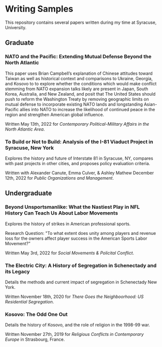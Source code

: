 # Writing Samples
This repository contains several papers written during my time at Syracuse, University.

## Graduate

### NATO and the Pacific: Extending Mutual Defense Beyond the North Atlantic

This paper uses Brian Campbell’s explanation of Chinese attitudes toward Taiwan as well as historical context and comparisons to Ukraine, Georgia, and Kosovo to to explore whether the conditions which would make conflict stemming from NATO expansion talks likely are present in Japan, South Korea, Australia, and New Zealand, and posit that The United States should push to reform the Washington Treaty by removing geographic limits on mutual defense to incorporate existing NATO lands and longstanding Asian-Pacific allies into NATO to increase the likelihood of continued peace in the region and strengthen American global influence.

Written May 13th, 2022 for *Contemporary Political-Military Affairs in the North Atlantic Area*.

### To Build or Not to Build: Analysis of the I-81 Viaduct Project in Syracuse, New York

Explores the history and future of Interstate 81 in Syracuse, NY, compares with past projects in other cities, and proposes policy evaluation criteria. 

Written with Alexander Canute, Emma Culver, & Ashley Mathew December 12th, 2022 for *Public Organizations and Management*.

## Undergraduate

### Beyond Unsportsmanlike: What the Nastiest Play in NFL History Can Teach Us About Labor Movements

Explores the history of strikes in American professional sports.

Research Question: "To what extent does unity among players and revenue loss for the owners affect player success in the American Sports Labor Movement?”

Written May 3rd, 2022 for *Social Movements & Policital Conflict*.

### The Electric City: A History of Segregation in Schenectady and its Legacy

Details the methods and current impact of segregation in Schenectady New York.

Written November 18th, 2020 for *There Goes the Neighboorhood: US Residential Segregation*.

### Kosovo: The Odd One Out

Details the history of Kosovo, and the role of religion in the 1998-99 war.

Written November 27th, 2019 for *Religious Conflicts in Contemporary Europe* in Strasbourg, France.